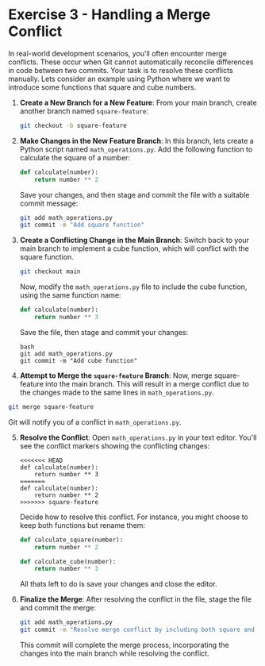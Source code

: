 # Exercise 3 - Handling a Merge Conflict

In real-world development scenarios, you'll often encounter merge conflicts. These occur when Git cannot automatically reconcile differences in code between two commits. Your task is to resolve these conflicts manually. Lets consider an example using Python where we want to introduce some functions that square and cube numbers.


1. **Create a New Branch for a New Feature**: From your main branch, create another branch named `square-feature`:

	```bash
	git checkout -b square-feature
	```

2. **Make Changes in the New Feature Branch**: In this branch, lets create a Python script named `math_operations.py`. Add the following function to calculate the square of a number:

	```python
	def calculate(number):
	    return number ** 2
	```

	Save your changes, and then stage and commit the file with a suitable commit message:

	```bash
	git add math_operations.py
	git commit -m "Add square function"
	```

3. **Create a Conflicting Change in the Main Branch**: Switch back to your main branch to implement a cube function, which will conflict with the square function.

	```bash
	git checkout main
	```

	Now, modify the `math_operations.py` file to include the cube function, using the same function name:

	```python
	def calculate(number):
	    return number ** 3
	```

	Save the file, then stage and commit your changes:
	```
	bash
	git add math_operations.py
	git commit -m "Add cube function"
	```

4. **Attempt to Merge the `square-feature` Branch**: Now, merge square-feature into the main branch. This will result in a merge conflict due to the changes made to the same lines in `math_operations.py`.

```bash
git merge square-feature
```
Git will notify you of a conflict in `math_operations.py`.

5. **Resolve the Conflict**: Open `math_operations.py` in your text editor. You'll see the conflict markers showing the conflicting changes:

	```plaintext
	<<<<<<< HEAD
	def calculate(number):
	    return number ** 3
	=======
	def calculate(number):
	    return number ** 2
	>>>>>>> square-feature
	```

	Decide how to resolve this conflict. For instance, you might choose to keep both functions but rename them:

	```python
	def calculate_square(number):
	    return number ** 2

	def calculate_cube(number):
	    return number ** 3
	```
	All thats left to do is save your changes and close the editor.

6. **Finalize the Merge**: After resolving the conflict in the file, stage the file and commit the merge:

    ```bash
    git add math_operations.py
    git commit -m "Resolve merge conflict by including both square and cube functions"
    ```

    This commit will complete the merge process, incorporating the changes into the main branch while resolving the conflict.

